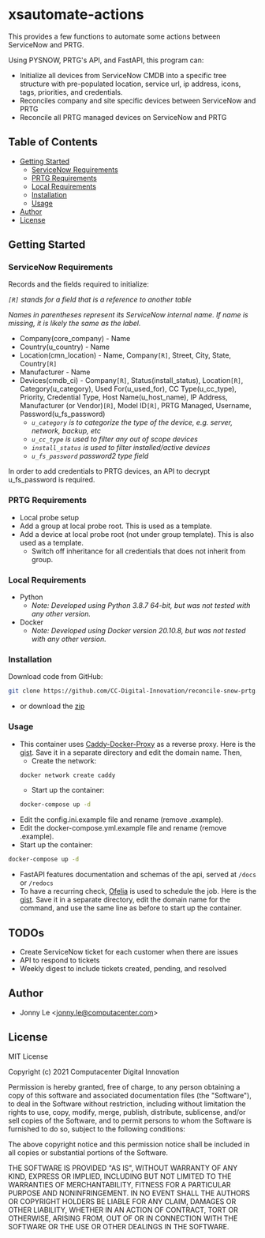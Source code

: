 # xsautomate-actions

This provides a few functions to automate some actions between ServiceNow and PRTG.

Using PYSNOW, PRTG's API, and FastAPI, this program can:
* Initialize all devices from ServiceNow CMDB into a specific tree structure with pre-populated location, service url, ip address, icons, tags, priorities, and credentials.
* Reconciles company and site specific devices between ServiceNow and PRTG
* Reconcile all PRTG managed devices on ServiceNow and PRTG

## Table of Contents
* [Getting Started](#getting-started)
    * [ServiceNow Requirements](#servicenow-requirements)
    * [PRTG Requirements](#prtg-requirements)
    * [Local Requirements](#local-requirements)
    * [Installation](#installation)
    * [Usage](#usage)
* [Author](#author)
* [License](#license)

## Getting Started

### ServiceNow Requirements

Records and the fields required to initialize:

_`[R]` stands for a field that is a reference to another table_

_Names in parentheses represent its ServiceNow internal name. If name is missing, it is likely the same as the label._

* Company(core_company) - Name
* Country(u_country) - Name
* Location(cmn_location) - Name, Company`[R]`, Street, City, State, Country`[R]`
* Manufacturer - Name
* Devices(cmdb_ci) - Company`[R]`, Status(install_status), Location`[R]`, Category(u_category), Used For(u_used_for), CC Type(u_cc_type), Priority, Credential Type, Host Name(u_host_name), IP Address, Manufacturer (or Vendor)`[R]`, Model ID`[R]`, PRTG Managed, Username, Password(u_fs_password)
    * _`u_category` is to categorize the type of the device, e.g. server, network, backup, etc_
    * _`u_cc_type` is used to filter any out of scope devices_
    * _`install_status` is used to filter installed/active devices_
    * _`u_fs_password` password2 type field_
 
 In order to add credentials to PRTG devices, an API to decrypt u_fs_password is required.

### PRTG Requirements

* Local probe setup
* Add a group at local probe root. This is used as a template.
* Add a device at local probe root (not under group template). This is also used as a template.
    * Switch off inheritance for all credentials that does not inherit from group.

### Local Requirements

* Python
    * _Note: Developed using Python 3.8.7 64-bit, but was not tested with any other version._
* Docker
    * _Note: Developed using Docker version 20.10.8, but was not tested with any other version._

### Installation

Download code from GitHub:

```bash
git clone https://github.com/CC-Digital-Innovation/reconcile-snow-prtg.git
```

* or download the [zip](https://github.com/CC-Digital-Innovation/reconcile-snow-prtg/archive/refs/heads/main.zip)

### Usage

* This container uses [Caddy-Docker-Proxy](https://github.com/lucaslorentz/caddy-docker-proxy) as a reverse proxy. Here is the [gist](https://gist.github.com/jonnyle2/e78b2803d1da709b8c5153a1248c4327). Save it in a separate directory and edit the domain name. Then,
    * Create the network:
    ```bash
    docker network create caddy
    ```
    * Start up the container:
    ```bash
    docker-compose up -d
    ```
* Edit the config.ini.example file and rename (remove .example).
* Edit the docker-compose.yml.example file and rename (remove .example).
* Start up the container:
```bash
docker-compose up -d
```
* FastAPI features documentation and schemas of the api, served at `/docs` or `/redocs`
* To have a recurring check, [Ofelia](https://github.com/mcuadros/ofelia) is used to schedule the job. Here is the [gist](https://gist.github.com/jonnyle2/d4d2859ea444e33a1c0cb06b44eb36d7). Save it in a separate directory, edit the domain name for the command, and use the same line as before to start up the container.

## TODOs
* Create ServiceNow ticket for each customer when there are issues
* API to respond to tickets
* Weekly digest to include tickets created, pending, and resolved

## Author
* Jonny Le <<jonny.le@computacenter.com>>

## License
MIT License

Copyright (c) 2021 Computacenter Digital Innovation

Permission is hereby granted, free of charge, to any person obtaining a copy
of this software and associated documentation files (the "Software"), to deal
in the Software without restriction, including without limitation the rights
to use, copy, modify, merge, publish, distribute, sublicense, and/or sell
copies of the Software, and to permit persons to whom the Software is
furnished to do so, subject to the following conditions:

The above copyright notice and this permission notice shall be included in all
copies or substantial portions of the Software.

THE SOFTWARE IS PROVIDED "AS IS", WITHOUT WARRANTY OF ANY KIND, EXPRESS OR
IMPLIED, INCLUDING BUT NOT LIMITED TO THE WARRANTIES OF MERCHANTABILITY,
FITNESS FOR A PARTICULAR PURPOSE AND NONINFRINGEMENT. IN NO EVENT SHALL THE
AUTHORS OR COPYRIGHT HOLDERS BE LIABLE FOR ANY CLAIM, DAMAGES OR OTHER
LIABILITY, WHETHER IN AN ACTION OF CONTRACT, TORT OR OTHERWISE, ARISING FROM,
OUT OF OR IN CONNECTION WITH THE SOFTWARE OR THE USE OR OTHER DEALINGS IN THE
SOFTWARE.
